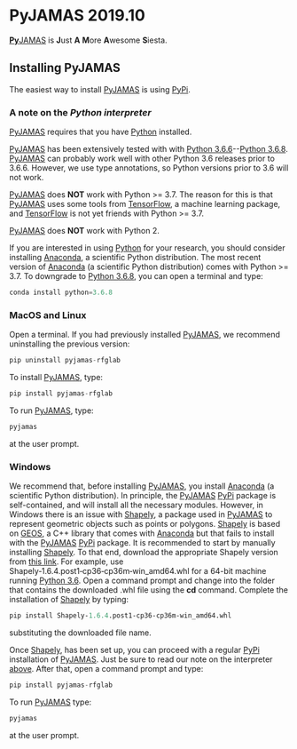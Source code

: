 # PyJAMAS 2019.10

[**Py**JAMAS](https://bitbucket.org/rfg_lab/pyjamas/src/master/) is **J**ust **A** **M**ore **A**wesome **S**iesta.

## Installing PyJAMAS
The easiest way to install [PyJAMAS](https://bitbucket.org/rfg_lab/pyjamas/src/master/) is using [PyPi](https://pypi.org/project/pyjamas-rfglab/). 

### A note on the *Python interpreter*
[PyJAMAS](https://bitbucket.org/rfg_lab/pyjamas/src/master/) requires that you have [Python](https://www.python.org/downloads/) installed.  

[PyJAMAS](https://bitbucket.org/rfg_lab/pyjamas/src/master/) has been extensively tested with with [Python 3.6.6](https://www.python.org/downloads/release/python-366/)--[Python 3.6.8](https://www.python.org/downloads/release/python-368/). [PyJAMAS](https://bitbucket.org/rfg_lab/pyjamas/src/master/) can probably work well with other Python 3.6 releases prior to 3.6.6. However, we use type annotations, so Python versions prior to 3.6 will not work.  

[PyJAMAS](https://bitbucket.org/rfg_lab/pyjamas/src/master/) does **NOT** work with Python >= 3.7. The reason for this is that [PyJAMAS](https://bitbucket.org/rfg_lab/pyjamas/src/master/) uses some tools from [TensorFlow](https://www.tensorflow.org/), a machine learning package, and [TensorFlow](https://www.tensorflow.org/) is not yet friends with Python >= 3.7.  

[PyJAMAS](https://bitbucket.org/rfg_lab/pyjamas/src/master/) does **NOT** work with Python 2. 

If you are interested in using [Python](https://www.python.org/downloads/) for your research, you should consider installing [Anaconda](https://www.anaconda.com/distribution/#download-section), a scientific Python distribution. The most recent version of [Anaconda](https://www.anaconda.com/distribution/#download-section) (a scientific Python distribution) comes with Python >= 3.7. To downgrade to [Python 3.6.8](https://www.python.org/downloads/release/python-368/), you can open a terminal and type:  

```python
conda install python=3.6.8
```

### MacOS and Linux
Open a terminal. If you had previously installed [PyJAMAS](https://bitbucket.org/rfg_lab/pyjamas/src/master/), we recommend uninstalling the previous version:

```python
pip uninstall pyjamas-rfglab
```
 
To install [PyJAMAS](https://bitbucket.org/rfg_lab/pyjamas/src/master/), type:  

```python
pip install pyjamas-rfglab
```

To run [PyJAMAS](https://bitbucket.org/rfg_lab/pyjamas/src/master/), type:  

```python
pyjamas
```

at the user prompt.  

### Windows
We recommend that, before installing [PyJAMAS](https://bitbucket.org/rfg_lab/pyjamas/src/master/), you install [Anaconda](https://www.anaconda.com/distribution/#download-section) (a scientific Python distribution). In principle, the [PyJAMAS](https://bitbucket.org/rfg_lab/pyjamas/src/master/) [PyPi](https://pypi.org/project/pyjamas-rfglab/) package is self-contained, and will install all the necessary modules. However, in Windows there is an issue with [Shapely](https://pypi.org/project/Shapely/), a package used in [PyJAMAS](https://bitbucket.org/rfg_lab/pyjamas/src/master/) to represent geometric objects such as points or polygons. [Shapely](https://pypi.org/project/Shapely/) is based on [GEOS](https://trac.osgeo.org/geos/), a C++ library that comes with [Anaconda](https://www.anaconda.com/distribution/#download-section) but that fails to install with the [PyJAMAS](https://bitbucket.org/rfg_lab/pyjamas/src/master/) [PyPi](https://pypi.org/project/pyjamas-rfglab/) package. It is recommended to start by manually installing [Shapely](https://pypi.org/project/Shapely/). To that end, download the appropriate Shapely version from [this link](https://www.lfd.uci.edu/~gohlke/pythonlibs/#shapely). For example, use  Shapely‑1.6.4.post1‑cp36‑cp36m‑win_amd64.whl for a 64-bit machine running [Python 3.6]((https://www.python.org/downloads/release/python-368/)). Open a command prompt and change into the folder that contains the downloaded .whl file using the **cd** command. Complete the installation of [Shapely](https://pypi.org/project/Shapely/) by typing:

```python
pip install Shapely‑1.6.4.post1‑cp36‑cp36m‑win_amd64.whl
```
substituting the downloaded file name.


Once [Shapely](https://pypi.org/project/Shapely/), has been set up, you can proceed with a regular [PyPi](https://pypi.org/project/pyjamas-rfglab/) installation of [PyJAMAS](https://bitbucket.org/rfg_lab/pyjamas/src/master/). Just be sure to read our note on the interpreter [above](#a-note-on-the-interpreter). After that, open a command prompt and type:  

```python
pip install pyjamas-rfglab
```

To run [PyJAMAS](https://bitbucket.org/rfg_lab/pyjamas/src/master/) type:  

```python
pyjamas
```

at the user prompt.  
